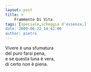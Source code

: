 ```yaml
---
layout: post
title: >
    Frammento Di Vita
tags: [speciale,scheggia d'essenza,]
date: 2009-06-22 14:42:00
author: pietro
---
```

Vivere è una sfumatura<br/>del puro farsi pena,<br/>e se questa luna è vera,<br/>di certo non è piena.
